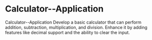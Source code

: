 # Calculator--Application
 Calculator--Application
Develop a basic calculator that can perform addition, subtraction, multiplication, and division.
Enhance it by adding features like decimal support and the ability to clear the input.
